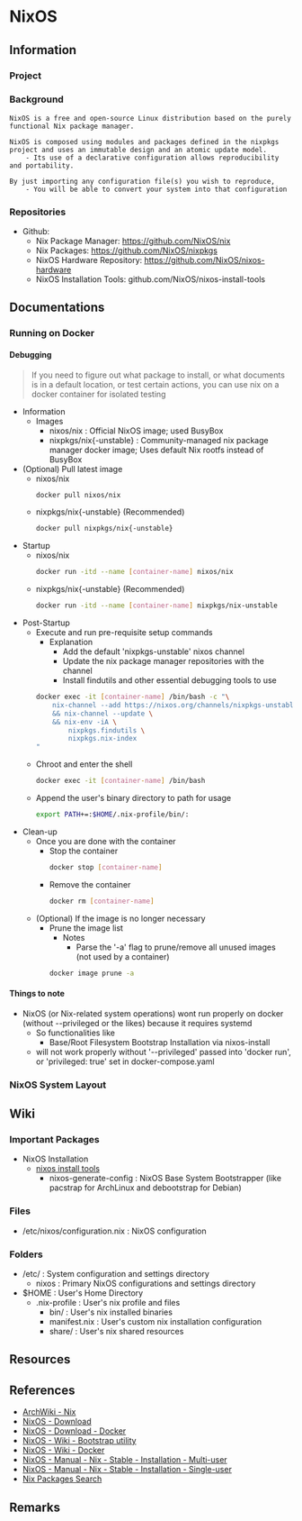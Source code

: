 # NixOS

## Information

### Project

### Background
```
NixOS is a free and open-source Linux distribution based on the purely functional Nix package manager. 

NixOS is composed using modules and packages defined in the nixpkgs project and uses an immutable design and an atomic update model. 
    - Its use of a declarative configuration allows reproducibility and portability.

By just importing any configuration file(s) you wish to reproduce,
    - You will be able to convert your system into that configuration
```

### Repositories
- Github:
    + Nix Package Manager: https://github.com/NixOS/nix
    + Nix Packages: https://github.com/NixOS/nixpkgs
    + NixOS Hardware Repository: https://github.com/NixOS/nixos-hardware
    + NixOS Installation Tools: github.com/NixOS/nixos-install-tools

## Documentations

### Running on Docker
#### Debugging
> If you need to figure out what package to install, or what documents is in a default location, or test certain actions, you can use nix on a docker container for isolated testing

- Information
    - Images
        + nixos/nix : Official NixOS image; used BusyBox
        + nixpkgs/nix{-unstable} : Community-managed nix package manager docker image; Uses default Nix rootfs instead of BusyBox
- (Optional) Pull latest image
    - nixos/nix
        ```bash
        docker pull nixos/nix
        ```
    - nixpkgs/nix{-unstable} (Recommended)
        ```bash
        docker pull nixpkgs/nix{-unstable}
        ```
- Startup
    - nixos/nix
        ```bash
        docker run -itd --name [container-name] nixos/nix
        ```
    - nixpkgs/nix{-unstable} (Recommended)
        ```bash
        docker run -itd --name [container-name] nixpkgs/nix-unstable
        ```
- Post-Startup
    - Execute and run pre-requisite setup commands
        - Explanation
            + Add the default 'nixpkgs-unstable' nixos channel
            + Update the nix package manager repositories with the channel
            + Install findutils and other essential debugging tools to use
        ```bash
        docker exec -it [container-name] /bin/bash -c "\
            nix-channel --add https://nixos.org/channels/nixpkgs-unstable \
            && nix-channel --update \
            && nix-env -iA \
                nixpkgs.findutils \
                nixpkgs.nix-index
        "
        ```
    - Chroot and enter the shell
        ```bash
        docker exec -it [container-name] /bin/bash
        ```
    - Append the user's binary directory to path for usage
        ```bash
        export PATH+=:$HOME/.nix-profile/bin/:
        ```
- Clean-up
    - Once you are done with the container
        - Stop the container
            ```bash
            docker stop [container-name]
            ```
        - Remove the container
            ```bash
            docker rm [container-name]
            ```
    - (Optional) If the image is no longer necessary
        - Prune the image list
            - Notes
                + Parse the '-a' flag to prune/remove all unused images (not used by a container)
            ```bash
            docker image prune -a
            ```

#### Things to note
- NixOS (or Nix-related system operations) wont run properly on docker (without --privileged or the likes) because it requires systemd
    - So functionalities like
        + Base/Root Filesystem Bootstrap Installation via nixos-install
    + will not work properly without '--privileged' passed into 'docker run', or 'privileged: true' set in docker-compose.yaml

### NixOS System Layout

## Wiki
### Important Packages
- NixOS Installation
    - [nixos install tools](github.com/NixOS/nixos-install-tools)
        + nixos-generate-config : NixOS Base System Bootstrapper (like pacstrap for ArchLinux and debootstrap for Debian)

### Files
+ /etc/nixos/configuration.nix : NixOS configuration

### Folders
- /etc/ : System configuration and settings directory
    - nixos : Primary NixOS configurations and settings directory 
- $HOME : User's Home Directory
    - .nix-profile : User's nix profile and files
        - bin/ : User's nix installed binaries
        - manifest.nix : User's custom nix installation configuration
        - share/ : User's nix shared resources

## Resources

## References
+ [ArchWiki - Nix](https://wiki.archlinux.org/title/Nix)
+ [NixOS - Download](https://nixos.org/download)
+ [NixOS - Download - Docker](https://nixos.org/download#nix-install-docker)
+ [NixOS - Wiki - Bootstrap utility](https://nixos.wiki/wiki/Nixos-generate-config)
+ [NixOS - Wiki - Docker](https://nixos.wiki/wiki/Docker)
+ [NixOS - Manual - Nix - Stable - Installation - Multi-user](https://nixos.org/manual/nix/stable/installation/multi-user)
+ [NixOS - Manual - Nix - Stable - Installation - Single-user](https://nixos.org/manual/nix/stable/installation/single-user)
+ [Nix Packages Search](https://search.nixos.org/)

## Remarks

